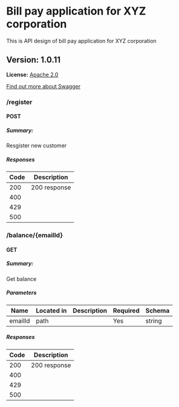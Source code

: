 # Bill pay application for XYZ corporation
This is API design of bill pay application for XYZ corporation

## Version: 1.0.11

**License:** [Apache 2.0](http://www.apache.org/licenses/LICENSE-2.0.html)

[Find out more about Swagger](http://swagger.io)
### /register

#### POST
##### Summary:

Resgister new customer

##### Responses

| Code | Description |
| ---- | ----------- |
| 200 | 200 response |
| 400 |  |
| 429 |  |
| 500 |  |

### /balance/{emailId}

#### GET
##### Summary:

Get balance

##### Parameters

| Name | Located in | Description | Required | Schema |
| ---- | ---------- | ----------- | -------- | ---- |
| emailId | path |  | Yes | string |

##### Responses

| Code | Description |
| ---- | ----------- |
| 200 | 200 response |
| 400 |  |
| 429 |  |
| 500 |  |
